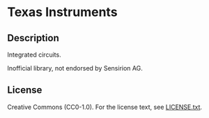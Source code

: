 # Texas Instruments

## Description

Integrated circuits.

Inofficial library, not endorsed by Sensirion AG.

## License

Creative Commons (CC0-1.0). For the license text, see [LICENSE.txt](LICENSE.txt).
